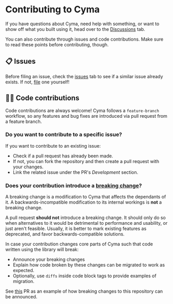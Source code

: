 # Contributing to Cyma

If you have questions about Cyma, need help with something, or want to show off
what you built using it, head over to the
[Discussions](https://github.com/223230/cyma/discussions) tab.

You can also contribute through issues and code contributions. Make sure to read
these points before contributing, though.

## 📋 Issues

Before filing an issue, check the [issues](https://github.com/223230/cyma/issues)
tab to see if a similar issue already exists. If not,
[file](https://github.com/223230/cyma/issues/new/choose) one yourself!

## 🧑‍💻 Code contributions

Code contributions are always welcome! Cyma follows a `feature-branch` workflow,
so any features and bug fixes are introduced via pull request from a feature
branch.

### Do you want to contribute to a specific issue?

If you want to contribute to an existing issue:

- Check if a pull request has already been made.
- If not, you can fork the repository and then create a pull request with your changes.
- Link the related issue under the PR's *Development* section.

### Does your contribution introduce a <ins>breaking change</ins>?

A breaking change is a modification to Cyma that affects the dependants of it. A
backwards-incompatible modification to its internal workings is **not** a breaking
change.

A pull request **should not** introduce a breaking change. It should only do so when
alternatives to it would be detrimental to performance and usability, or just aren't
feasible. Usually, it is better to mark existing features as deprecated, and favor
backwards-compatible solutions.

In case your contribution changes core parts of Cyma such that code written using
the library will break:

- Announce your breaking changes
- Explain how code broken by these changes can be migrated to work as expected.
- Optionally, use `diffs` inside code block tags to provide examples of migration.

See [this](https://github.com/223230/cyma/pull/50) PR as an example of how breaking
changes to this repository can be announced.